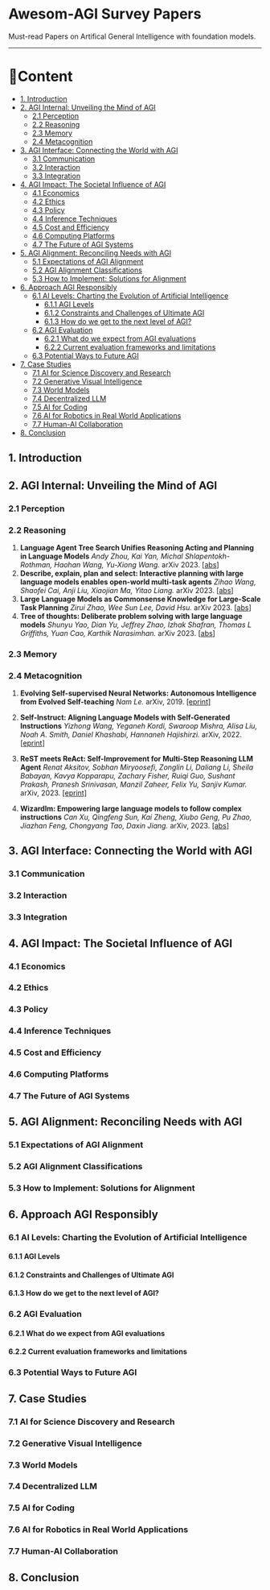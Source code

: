 # Awesom-AGI Survey Papers

Must-read Papers on Artifical General Intelligence with foundation models.

---

# 📜Content

- [1. Introduction](#1-introduction)
- [2. AGI Internal: Unveiling the Mind of AGI](#2-agi-internal-unveiling-the-mind-of-agi)
  - [2.1 Perception](#21-perception)
  - [2.2 Reasoning](#22-reasoning)
  - [2.3 Memory](#23-memory)
  - [2.4 Metacognition](#24-metacognition)
- [3. AGI Interface: Connecting the World with AGI](#3-agi-interface-connecting-the-world-with-agi)
  - [3.1 Communication](#31-communication)
  - [3.2 Interaction](#32-interaction)
  - [3.3 Integration](#33-integration)
- [4. AGI Impact: The Societal Influence of AGI](#4-agi-impact-the-societal-influence-of-agi)
  - [4.1 Economics](#41-economics)
  - [4.2 Ethics](#42-ethics)
  - [4.3 Policy](#43-policy)
  - [4.4 Inference Techniques](#44-inference-techniques)
  - [4.5 Cost and Efficiency](#45-cost-and-efficiency)
  - [4.6 Computing Platforms](#46-computing-platforms)
  - [4.7 The Future of AGI Systems](#47-the-future-of-agi-systems)
- [5. AGI Alignment: Reconciling Needs with AGI](#5-agi-alignment-reconciling-needs-with-agi)
  - [5.1 Expectations of AGI Alignment](#51-expectations-of-agi-alignment)
  - [5.2 AGI Alignment Classifications](#52-agi-alignment-classifications)
  - [5.3 How to Implement: Solutions for Alignment](#53-how-to-implement-solutions-for-alignment)
- [6. Approach AGI Responsibly](#6-approach-agi-responsibly)
  - [6.1 AI Levels: Charting the Evolution of Artificial Intelligence](#61-ai-levels-charting-the-evolution-of-artificial-intelligence)
    - [6.1.1 AGI Levels](#611-agi-levels)
    - [6.1.2 Constraints and Challenges of Ultimate AGI](#612-constraints-and-challenges-of-ultimate-agi)
    - [6.1.3 How do we get to the next level of AGI?](#613-how-do-we-get-to-the-next-level-of-agi)
  - [6.2 AGI Evaluation](#62-agi-evaluation)
    - [6.2.1 What do we expect from AGI evaluations](#621-what-do-we-expect-from-agi-evaluations)
    - [6.2.2 Current evaluation frameworks and limitations](#622-current-evaluation-frameworks-and-limitations)
  - [6.3 Potential Ways to Future AGI](#63-potential-ways-to-future-agi)
- [7. Case Studies](#7-case-studies)
  - [7.1 AI for Science Discovery and Research](#71-ai-for-science-discovery-and-research)
  - [7.2 Generative Visual Intelligence](#72-generative-visual-intelligence)
  - [7.3 World Models](#73-world-models)
  - [7.4 Decentralized LLM](#74-decentralized-llm)
  - [7.5 AI for Coding](#75-ai-for-coding)
  - [7.6 AI for Robotics in Real World Applications](#76-ai-for-robotics-in-real-world-applications)
  - [7.7 Human-AI Collaboration](#77-human-ai-collaboration)
- [8. Conclusion](#8-conclusion)


## 1. Introduction

## 2. AGI Internal: Unveiling the Mind of AGI
### 2.1 Perception
### 2.2 Reasoning
1. **Language Agent Tree Search Unifies Reasoning Acting and Planning in Language Models**   *Andy Zhou, Kai Yan, Michal Shlapentokh-Rothman, Haohan Wang, Yu-Xiong Wang.* arXiv 2023. [[abs](https://arxiv.org/abs/2310.04406)]
2. **Describe, explain, plan and select: Interactive planning with large language models enables open-world multi-task agents**
   *Zihao Wang, Shaofei Cai, Anji Liu, Xiaojian Ma, Yitao Liang.* arXiv 2023. [[abs](https://arxiv.org/abs/2302.01560)]
3. **Large Language Models as Commonsense Knowledge for Large-Scale Task Planning**  *Zirui Zhao, Wee Sun Lee, David Hsu.* arXiv 2023. [[abs](https://arxiv.org/abs/2305.14078)]
4. **Tree of thoughts: Deliberate problem solving with large language models**  *Shunyu Yao, Dian Yu, Jeffrey Zhao, Izhak Shafran, Thomas L Griffiths, Yuan Cao, Karthik Narasimhan.* arXiv 2023. [[abs](https://arxiv.org/abs/2305.10601)]

### 2.3 Memory
### 2.4 Metacognition
1. **Evolving Self-supervised Neural Networks: Autonomous Intelligence from Evolved Self-teaching**
   *Nam Le.* arXiv, 2019. [\[eprint\]](https://arxiv.org/abs/1906.08865)

2. **Self-Instruct: Aligning Language Models with Self-Generated Instructions**
   *Yizhong Wang, Yeganeh Kordi, Swaroop Mishra, Alisa Liu, Noah A. Smith, Daniel Khashabi, Hannaneh Hajishirzi.* arXiv, 2022. [\[eprint\]](https://arxiv.org/abs/2212.10560)

3. **ReST meets ReAct: Self-Improvement for Multi-Step Reasoning LLM Agent**
   *Renat Aksitov, Sobhan Miryoosefi, Zonglin Li, Daliang Li, Sheila Babayan, Kavya Kopparapu, Zachary Fisher, Ruiqi Guo, Sushant Prakash, Pranesh Srinivasan, Manzil Zaheer, Felix Yu, Sanjiv Kumar.* arXiv, 2023. [\[eprint\]](https://arxiv.org/abs/2312.10003)

4. **Wizardlm: Empowering large language models to follow complex instructions**
   *Can Xu, Qingfeng Sun, Kai Zheng, Xiubo Geng, Pu Zhao, Jiazhan Feng, Chongyang Tao, Daxin Jiang.* arXiv, 2023. [\[abs\]](https://arxiv.org/abs/2304.12244)

## 3. AGI Interface: Connecting the World with AGI
### 3.1 Communication
### 3.2 Interaction
### 3.3 Integration

## 4. AGI Impact: The Societal Influence of AGI
### 4.1 Economics
### 4.2 Ethics
### 4.3 Policy
### 4.4 Inference Techniques
### 4.5 Cost and Efficiency
### 4.6 Computing Platforms
### 4.7 The Future of AGI Systems

## 5. AGI Alignment: Reconciling Needs with AGI
### 5.1 Expectations of AGI Alignment
### 5.2 AGI Alignment Classifications
### 5.3 How to Implement: Solutions for Alignment

## 6. Approach AGI Responsibly
### 6.1 AI Levels: Charting the Evolution of Artificial Intelligence
#### 6.1.1 AGI Levels
#### 6.1.2 Constraints and Challenges of Ultimate AGI
#### 6.1.3 How do we get to the next level of AGI?
### 6.2 AGI Evaluation
#### 6.2.1 What do we expect from AGI evaluations
#### 6.2.2 Current evaluation frameworks and limitations
### 6.3 Potential Ways to Future AGI

## 7. Case Studies
### 7.1 AI for Science Discovery and Research
### 7.2 Generative Visual Intelligence
### 7.3 World Models
### 7.4 Decentralized LLM
### 7.5 AI for Coding
### 7.6 AI for Robotics in Real World Applications
### 7.7 Human-AI Collaboration

## 8. Conclusion


<!-- ### Agent & Tool:
- [Tool learning with foundation models](https://arxiv.org/pdf/2304.08354.pdf)
- [A Survey on Large Language Model based Autonomous Agents](https://arxiv.org/pdf/2308.11432.pdf)
- [The Rise and Potential of Large Language Model Based Agents: A Survey](https://arxiv.org/pdf/2309.07864.pdf)
- [Cognitive Architectures for Language Agents](https://arxiv.org/pdf/2309.02427.pdf)

### (Multi-Modal) LLM / Foundation Model:
#### LLM
- [A Survey of Large Language Models](https://arxiv.org/pdf/2303.18223.pdf)
- [A Survey on In-context Learning](https://arxiv.org/pdf/2301.00234.pdf)
- [Harnessing the Power of LLMs in Practice: A Survey on ChatGPT and Beyond](https://arxiv.org/pdf/2304.13712.pdf)

#### Multi-Modal LLM
- [A Survey on Multimodal Large Language Models](https://arxiv.org/pdf/2306.13549.pdf)

#### General Foundation Model
- [On the Opportunities and Risks of Foundation Models](https://arxiv.org/pdf/2108.07258.pdf)
- [A Comprehensive Survey on Pretrained Foundation Models: A History from BERT to ChatGPT](https://arxiv.org/pdf/2302.09419.pdf)

### Embodied AI:
#### AGI
- [One Small Step for Generative AI, One Giant Leap for AGI: A Complete Survey on ChatGPT in AIGC Era](https://arxiv.org/pdf/2304.06488.pdf)
- [Sparks of Artificial General Intelligence: Early experiments with GPT-4](https://arxiv.org/pdf/2303.12712.pdf)
- [Towards AGI in Computer Vision: Lessons Learned from GPT and Large Language Models](https://arxiv.org/pdf/2306.08641.pdf)
- [A Comprehensive Survey of AI-Generated Content (AIGC): A History of Generative AI from GAN to ChatGPT](https://arxiv.org/pdf/2303.04226.pdf)

### Github:
- [LLM-Agent-Paper-List](https://github.com/WooooDyy/LLM-Agent-Paper-List) (Agent)
- [Awesome-AI-Agents](https://github.com/e2b-dev/awesome-ai-agents) (Agent)
- [Awesome-Multimodal-Large-Language-Models](https://github.com/BradyFU/Awesome-Multimodal-Large-Language-Models) (Multi-modal LLM) -->
